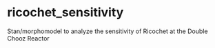 # ricochet_sensitivity
Stan/morphomodel to analyze the sensitivity of Ricochet at the Double Chooz Reactor
